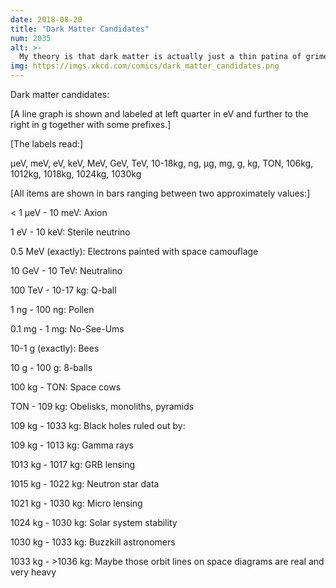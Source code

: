 ```yaml
---
date: 2018-08-20
title: "Dark Matter Candidates"
num: 2035
alt: >-
  My theory is that dark matter is actually just a thin patina of grime covering the whole universe, and we don't notice it because we haven't thoroughly cleaned the place in eons.
img: https://imgs.xkcd.com/comics/dark_matter_candidates.png
---
```

Dark matter candidates:

[A line graph is shown and labeled at left quarter in eV and further to the right in g together with some prefixes.]

[The labels read:]

µeV, meV, eV, keV, MeV, GeV, TeV, 10-18kg, ng, µg, mg, g, kg, TON, 106kg, 1012kg, 1018kg, 1024kg, 1030kg

[All items are shown in bars ranging between two approximately values:]

< 1 µeV - 10 meV: Axion

1 eV - 10 keV: Sterile neutrino

0.5 MeV (exactly): Electrons painted with space camouflage

10 GeV - 10 TeV: Neutralino

100 TeV - 10-17 kg: Q-ball

1 ng - 100 ng: Pollen

0.1 mg - 1 mg: No-See-Ums

10-1 g (exactly): Bees

10 g - 100 g: 8-balls

100 kg - TON: Space cows

TON - 109 kg: Obelisks, monoliths, pyramids

109 kg - 1033 kg: Black holes ruled out by:

109 kg - 1013 kg: Gamma rays

1013 kg - 1017 kg: GRB lensing

1015 kg - 1022 kg: Neutron star data

1021 kg - 1030 kg: Micro lensing

1024 kg - 1030 kg: Solar system stability

1030 kg - 1033 kg: Buzzkill astronomers

1033 kg - >1036 kg: Maybe those orbit lines on space diagrams are real and very heavy